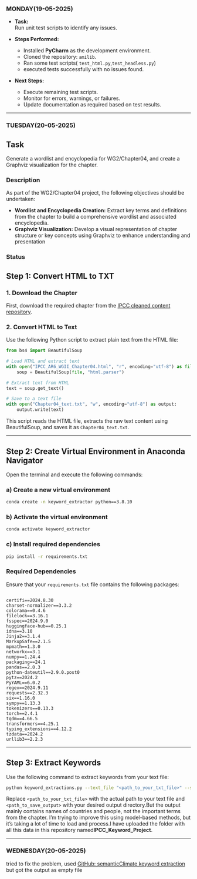 ### MONDAY(19-05-2025)
- **Task:**  
  Run unit test scripts to identify any issues.

- **Steps Performed:**
  - Installed **PyCharm** as the development environment.
  - Cloned the repository: `amilib`.
  - Ran some test scripts( `test_html.py`,`test_headless.py`)
  - executed tests successfully with no issues found.
- **Next Steps:**
   - Execute remaining test scripts.
   - Monitor for errors, warnings, or failures.
   - Update documentation as required based on test results.               
---
### TUESDAY(20-05-2025)
  ## Task
Generate a wordlist and encyclopedia for WG2/Chapter04, and create a Graphviz visualization for the chapter.

### Description
As part of the WG2/Chapter04 project, the following objectives should be undertaken:
- **Wordlist and Encyclopedia Creation:** Extract key terms and definitions from the chapter to build a comprehensive wordlist and associated encyclopedia.
- **Graphviz Visualization:** Develop a visual representation of chapter structure or key concepts using Graphviz to enhance understanding and presentation

### Status
## Step 1: Convert HTML to TXT

### 1. Download the Chapter
First, download the required chapter from the [IPCC cleaned content repository](https://github.com/semanticClimate/ipcc/tree/main/cleaned_content).
### 2. Convert HTML to Text
Use the following Python script to extract plain text from the HTML file:

```python
from bs4 import BeautifulSoup

# Load HTML and extract text
with open("IPCC_AR6_WGII_Chapter04.html", "r", encoding="utf-8") as file:
    soup = BeautifulSoup(file, "html.parser")

# Extract text from HTML
text = soup.get_text()

# Save to a text file
with open("Chapter04_text.txt", "w", encoding="utf-8") as output:
    output.write(text)
```

This script reads the HTML file, extracts the raw text content using BeautifulSoup, and saves it as `Chapter04_text.txt`.

---

## Step 2: Create Virtual Environment in Anaconda Navigator

Open the terminal and execute the following commands:

### a) Create a new virtual environment
```sh
conda create -n keyword_extractor python==3.8.10
```

### b) Activate the virtual environment
```sh
conda activate keyword_extractor
```

### c) Install required dependencies
```sh
pip install -r requirements.txt
```

### Required Dependencies
Ensure that your `requirements.txt` file contains the following packages:

```

certifi==2024.8.30
charset-normalizer==3.3.2
colorama==0.4.6
filelock==3.16.1
fsspec==2024.9.0
huggingface-hub==0.25.1
idna==3.10
Jinja2==3.1.4
MarkupSafe==2.1.5
mpmath==1.3.0
networkx==3.1
numpy==1.24.4
packaging==24.1
pandas==2.0.3
python-dateutil==2.9.0.post0
pytz==2024.2
PyYAML==6.0.2
regex==2024.9.11
requests==2.32.3
six==1.16.0
sympy==1.13.3
tokenizers==0.13.3
torch==2.4.1
tqdm==4.66.5
transformers==4.25.1
typing_extensions==4.12.2
tzdata==2024.2
urllib3==2.2.3
```
---

## Step 3: Extract Keywords
Use the following command to extract keywords from your text file:

```sh
python keyword_extractions.py --text_file "<path_to_your_txt_file>" --saving_path "<path_to_save_output>"
```
Replace `<path_to_your_txt_file>` with the actual path to your text file and `<path_to_save_output>` with your desired output directory.But the output mainly contains names of countries and people, not the important terms from the chapter. I’m trying to improve this using model-based methods, but it’s taking a lot of time to load and process.I have uploaded the folder with all this data in this repository named**IPCC_Keyword_Project**.

---
### WEDNESDAY(20-05-2025)
tried to fix the problem, used [GitHub: semanticClimate keyword extraction](https://github.com/petermr/semanticClimate/blob/main/keyword_extraction/code_v2/keyword_extraction_v2_test.py)
but got the output as empty file

